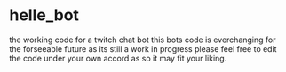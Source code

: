 # helle_bot
the working code for a twitch chat bot
this bots code is everchanging for the forseeable future as its still a work in progress
please feel free to edit the code under your own accord as so it may fit your liking.
